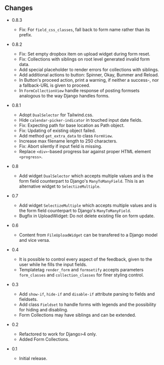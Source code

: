 ## Changes

- 0.8.3
  * Fix: For ``field_css_classes``, fall back to form name rather than its prefix.

- 0.8.2
  * Fix: Set empty dropbox item on upload widget during form reset.
  * Fix: Collections with siblings on root level generated invalid form data.
  * Add special placeholder to render errors for collections with siblings.
  * Add additional actions to button: Spinner, Okay, Bummer and Reload.
  * In Button's proceed action, print a warning, if neither a success-, nor a
    fallback-URL is given to proceed.
  * In `FormCollectionView` handle response of posting formsets analogous to the way
    Django handles forms.

- 0.8.1
  * Adopt `DualSelector` for Tailwind.css.
  * Hide `calendar-picker-indicator` in touched input date fields.
  * Fix: Expecting path for base location as Path object.
  * Fix: Updating of existing object failed.
  * Add method `get_extra_data` to class `FormView`.
  * Increase max filename length to 250 characters.
  * Fix: Abort silently if input field is missing.
  * Replace `<div>`-based progress bar against proper HTML element `<progress>`.

- 0.8
  * Add widget `DualSelector` which accepts multiple values and is the form field counterpart
    to Django's `ManyToManyField`. This is an alternative widget to `SelectizeMultiple`.

- 0.7
  * Add widget `SelectizeMultiple` which accepts multiple values and is the form field counterpart
    to Django's `ManyToManyField`.
  * Bugfix in UploadWidget: Do not delete existing file on form update.

- 0.6
  * Content from `FileUploadWidget` can be transfered to a Django model and vice versa.

- 0.4
  * It is possible to control every aspect of the feedback, given to the user while he fills the
    input fields.
  * Templatetag `render_form` and `formsetify` accepts parameters `form_classes` and
    `collection_classes` for finer styling control.

- 0.3
  * Add `show-if`, `hide-if` and `disable-if` attribute parsing to fields and fieldsets.
  * Add class `Fieldset` to handle forms with legends and the possibility for hiding and disabling.
  * Form Collections may have siblings and can be extended.

- 0.2
  * Refactored to work for Django>4 only.
  * Added Form Collections.

- 0.1
  * Initial release.
